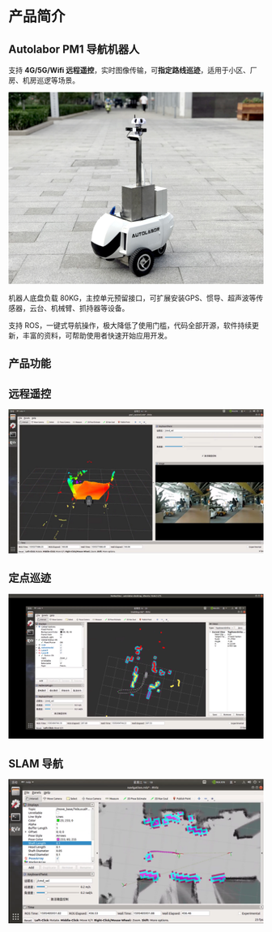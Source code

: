# 产品简介

## Autolabor PM1 导航机器人

支持 **4G/5G/Wifi 远程遥控**，实时图像传输，可**指定路线巡迹**，适用于小区、厂房、机房巡逻等场景。 

![](imgs/pm1.jpg)

机器人底盘负载 80KG，主控单元预留接口，可扩展安装GPS、惯导、超声波等传感器，云台、机械臂、抓持器等设备。

支持 ROS，一键式导航操作，极大降低了使用门槛，代码全部开源，软件持续更新，丰富的资料，可帮助使用者快速开始应用开发。


## 产品功能

## 远程遥控

![](imgs/remote_control.png)


## 定点巡迹

![](imgs/tracking.png)


## SLAM 导航

![](imgs/slam.png)

